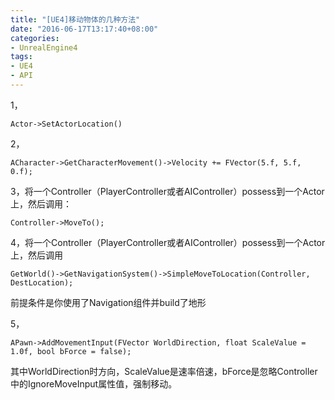 ```yaml
---
title: "[UE4]移动物体的几种方法"
date: "2016-06-17T13:17:40+08:00"
categories:
- UnrealEngine4
tags:
- UE4
- API
---
```


1，

    Actor->SetActorLocation()

2，

    ACharacter->GetCharacterMovement()->Velocity += FVector(5.f, 5.f, 0.f);

3，将一个Controller（PlayerController或者AIController）possess到一个Actor上，然后调用：
    
    Controller->MoveTo();

4，将一个Controller（PlayerController或者AIController）possess到一个Actor上，然后调用

    GetWorld()->GetNavigationSystem()->SimpleMoveToLocation(Controller, DestLocation);

前提条件是你使用了Navigation组件并build了地形

5，

    APawn->AddMovementInput(FVector WorldDirection, float ScaleValue = 1.0f, bool bForce = false);
    
其中WorldDirection时方向，ScaleValue是速率倍速，bForce是忽略Controller中的IgnoreMoveInput属性值，强制移动。

